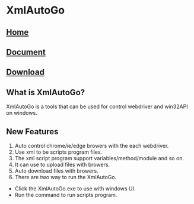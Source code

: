 # XmlAutoGo

## <a target="_blank" href="https://www.freeol.cn/">Home</a>

## <a target="_blank" href="https://xmlautogo-docs.readthedocs.io/en/latest/">Document</a>

## <a target="_blank" href="https://github.com/freeol/XmlAutoGo/releases/download/v0.0.0/XmlAutoGo_0.0.0.zip">Download</a>

## What is XmlAutoGo?
XmlAutoGo is a tools that can be used for control webdriver and win32API on windows.

## New Features
1. Auto control chrome/ie/edge browers with the each webdriver.
2. Use xml to be scripts program files.
3. The xml script program support variables/method/module and so on.
4. It can use to upload files with browers.
5. Auto download files with browers.
6. There are two way to run the XmlAutoGo.
  - Click the XmlAutoGo.exe to use with windows UI.
  - Run the command to run scripts program.


